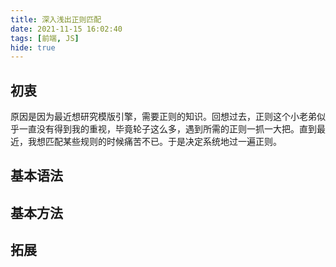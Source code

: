 ```yaml
---
title: 深入浅出正则匹配
date: 2021-11-15 16:02:40
tags: [前端, JS]
hide: true
---
```


## 初衷
原因是因为最近想研究模版引擎，需要正则的知识。回想过去，正则这个小老弟似乎一直没有得到我的重视，毕竟轮子这么多，遇到所需的正则一抓一大把。直到最近，我想匹配某些规则的时候痛苦不已。于是决定系统地过一遍正则。

## 基本语法

## 基本方法

## 拓展

